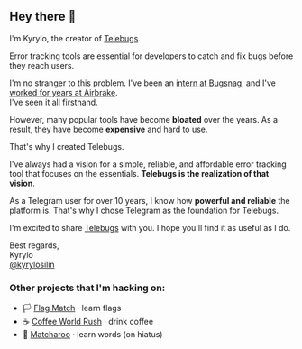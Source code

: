 ## Hey there 👋

I'm Kyrylo, the creator of [Telebugs](https://telebugs.com).

Error tracking tools are essential for developers to catch and fix bugs before they reach users.

I'm no stranger to this problem. I've been an [intern at Bugsnag](https://github.com/bugsnag/bugsnag-ruby/commits?author=kyrylo), and I've [worked for years at Airbrake](https://github.com/airbrake/airbrake-ruby/commits?author=kyrylo).<br>
I've seen it all firsthand.

However, many popular tools have become **bloated** over the years. As a result, they have become **expensive** and hard to use.

That's why I created Telebugs.

I've always had a vision for a simple, reliable, and affordable error tracking tool that focuses on the essentials. **Telebugs is the realization of that vision**.

As a Telegram user for over 10 years, I know how **powerful and reliable** the platform is. That's why I chose Telegram as the foundation for Telebugs.

I'm excited to share [Telebugs](https://telebugs.com) with you. I hope you'll find it as useful as I do.

Best regards,<br>
Kyrylo<br>
[@kyrylosilin](https://x.com/kyrylosilin)

### Other projects that I'm hacking on:

- 🏳️ [Flag Match](https://flagmatch.com) &middot; learn flags
- ☕️ [Coffee World Rush](https://coffeeworldrush.com) &middot; drink coffee
- 🍵 [Matcharoo](https://matcharoo.app) &middot; learn words (on hiatus)
